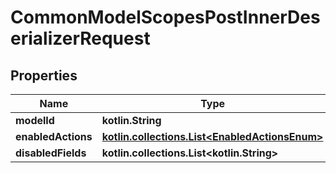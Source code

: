 
# CommonModelScopesPostInnerDeserializerRequest

## Properties
Name | Type | Description | Notes
------------ | ------------- | ------------- | -------------
**modelId** | **kotlin.String** |  | 
**enabledActions** | [**kotlin.collections.List&lt;EnabledActionsEnum&gt;**](EnabledActionsEnum.md) |  | 
**disabledFields** | **kotlin.collections.List&lt;kotlin.String&gt;** |  | 



